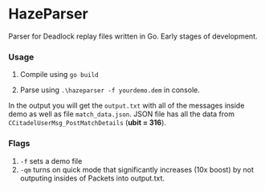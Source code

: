 # HazeParser


Parser for Deadlock replay files written in Go. Early stages of development.

### Usage

1. Compile using ```go build```

2. Parse using ```.\hazeparser -f yourdemo.dem``` in console.

In the output you will get the `output.txt` with all of the messages inside demo as well as file `match_data.json`. JSON file has all the data from `CCitadelUserMsg_PostMatchDetails` (**ubit = 316**).

### Flags

1. `-f` sets a demo file
2. `-qm` turns on quick mode that significantly increases (10x boost) by not outputing insides of Packets into output.txt.  
